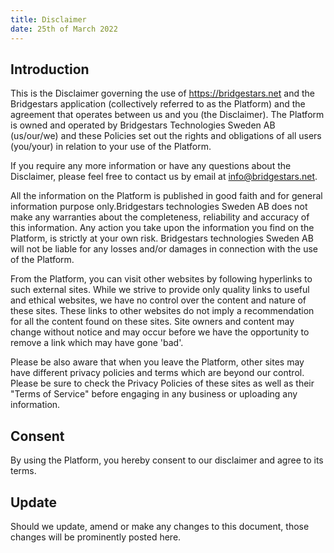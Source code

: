 ```yaml
---
title: Disclaimer
date: 25th of March 2022
---
```


## Introduction

This is the Disclaimer governing the use of https://bridgestars.net and the Bridgestars application (collectively referred to as the Platform) and the agreement that operates between us and you (the Disclaimer). The Platform is owned and operated by Bridgestars Technologies Sweden AB (us/our/we) and these Policies set out the rights and obligations of all users (you/your) in relation to your use of the Platform.

If you require any more information or have any questions about the Disclaimer, please feel free to contact us by email at info@bridgestars.net.

All the information on the Platform is published in good faith and for general information purpose only.Bridgestars technologies Sweden AB does not make any warranties about the completeness, reliability and accuracy of this information. Any action you take upon the information you find on the Platform, is strictly at your own risk. Bridgestars technologies Sweden AB will not be liable for any losses and/or damages in connection with the use of the Platform.

From the Platform, you can visit other websites by following hyperlinks to such external sites. While we strive to provide only quality links to useful and ethical websites, we have no control over the content and nature of these sites. These links to other websites do not imply a recommendation for all the content found on these sites. Site owners and content may change without notice and may occur before we have the opportunity to remove a link which may have gone 'bad'.

Please be also aware that when you leave the Platform, other sites may have different privacy policies and terms which are beyond our control. Please be sure to check the Privacy Policies of these sites as well as their "Terms of Service" before engaging in any business or uploading any information.

## Consent

By using the Platform, you hereby consent to our disclaimer and agree to its terms.

## Update

Should we update, amend or make any changes to this document, those changes will be prominently posted here.
